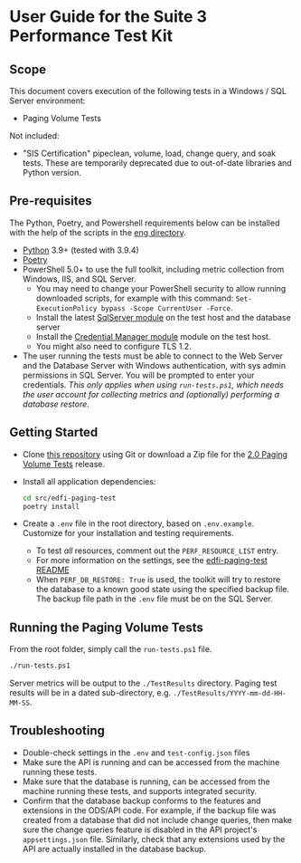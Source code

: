 # User Guide for the Suite 3 Performance Test Kit

## Scope

This document covers execution of the following tests in a Windows / SQL Server
environment:

* Paging Volume Tests

Not included:

* "SIS Certification" pipeclean, volume, load, change query, and soak tests.
  These are temporarily deprecated due to out-of-date libraries and Python
  version.

## Pre-requisites

The Python, Poetry, and Powershell requirements below can be installed
with the help of the scripts in the [eng directory](../eng).

* [Python](https://www.python.org/) 3.9+ (tested with 3.9.4)
* [Poetry](https://python-poetry.org/)
* PowerShell 5.0+ to use the full toolkit, including metric collection from
  Windows, IIS, and SQL Server.
  * You may need to change your PowerShell security to allow running downloaded
    scripts, for example with this command: `Set-ExecutionPolicy bypass -Scope
    CurrentUser -Force`.
  * Install the latest [SqlServer
    module](https://www.powershellgallery.com/packages/Sqlserver) on the
    test host and the database server
  * Install the [Credential Manager
    module](https://www.powershellgallery.com/packages/CredentialManager/2.0)
    module on the test host.
  * You might also need to configure TLS 1.2.
* The user running the tests must be able to connect to the Web Server and the
  Database Server with Windows authentication, with sys admin permissions in SQL
  Server. You will be prompted to enter your credentials. _This only applies
  when using `run-tests.ps1`, which needs the user account for collecting
  metrics and (optionally) performing a database restore_.

## Getting Started

* Clone [this
  repository](https://github.com/Ed-Fi-Exchange-OSS/Suite-3-Performance-Testing)
  using Git or download a Zip file for the [2.0 Paging Volume
  Tests](https://github.com/Ed-Fi-Exchange-OSS/Suite-3-Performance-Testing/releases)
  release.
* Install all application dependencies:

  ```bash
  cd src/edfi-paging-test
  poetry install
  ```

* Create a `.env` file in the root directory, based on `.env.example`. Customize
  for your installation and testing requirements.
  * To test _all_ resources, comment out the `PERF_RESOURCE_LIST` entry.
  * For more information on the settings, see the [edfi-paging-test
    README](../src/edfi-paging-test/README.md)
  * When `PERF_DB_RESTORE: True` is used, the toolkit will try to restore the
    database to a known good state using the specified backup file. The backup
    file path in the `.env` file must be on the SQL Server.

## Running the Paging Volume Tests

From the root folder, simply call the `run-tests.ps1` file.

```bash
./run-tests.ps1
```

Server metrics will be output to the `./TestResults` directory. Paging test
results will be in a dated sub-directory, e.g.
`./TestResults/YYYY-mm-dd-HH-MM-SS`.

## Troubleshooting

* Double-check settings in the `.env` and `test-config.json` files
* Make sure the API is running and can be accessed from the machine running
  these tests.
* Make sure that the database is running, can be accessed from the machine
  running these tests, and supports integrated security.
* Confirm that the database backup conforms to the features and extensions in
  the ODS/API code. For example, if the backup file was created from a database
  that did not include change queries, then make sure the change queries feature
  is disabled in the API project's `appsettings.json` file. Similarly, check
  that any extensions used by the API are actually installed in the database
  backup.
